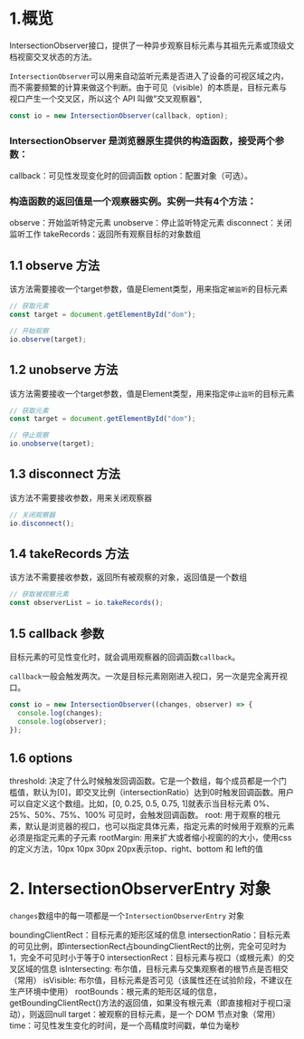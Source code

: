 # 1.概览

IntersectionObserver接口，提供了一种异步观察目标元素与其祖先元素或顶级文档视窗交叉状态的方法。

`IntersectionObserver`可以用来自动监听元素是否进入了设备的可视区域之内，而不需要频繁的计算来做这个判断。由于可见（visible）的本质是，目标元素与视口产生一个交叉区，所以这个 API 叫做"交叉观察器",

```js
const io = new IntersectionObserver(callback, option);
```

### IntersectionObserver 是浏览器原生提供的构造函数，接受两个参数：

callback：可见性发现变化时的回调函数
option：配置对象（可选）。

### 构造函数的返回值是一个观察器实例。实例一共有4个方法：

observe：开始监听特定元素
unobserve：停止监听特定元素
disconnect：关闭监听工作
takeRecords：返回所有观察目标的对象数组

## 1.1 observe 方法

该方法需要接收一个target参数，值是Element类型，用来指定`被监听`的目标元素

```js
// 获取元素
const target = document.getElementById("dom");

// 开始观察
io.observe(target);
```

## 1.2 unobserve 方法

该方法需要接收一个target参数，值是Element类型，用来指定`停止监听`的目标元素

```js
// 获取元素
const target = document.getElementById("dom");

// 停止观察
io.unobserve(target);
```

## 1.3 disconnect 方法

该方法不需要接收参数，用来关闭观察器

```js
// 关闭观察器
io.disconnect();
```

## 1.4 takeRecords 方法

该方法不需要接收参数，返回所有被观察的对象，返回值是一个数组

```js
// 获取被观察元素
const observerList = io.takeRecords();
```

## 1.5 callback 参数

目标元素的可见性变化时，就会调用观察器的回调函数`callback`。

`callback`一般会触发两次。一次是目标元素刚刚进入视口，另一次是完全离开视口。

```js
const io = new IntersectionObserver((changes, observer) => {
  console.log(changes);
  console.log(observer);
});
```

## 1.6 options

threshold: 决定了什么时候触发回调函数。它是一个数组，每个成员都是一个门槛值，默认为[0]，即交叉比例（intersectionRatio）达到0时触发回调函数。用户可以自定义这个数组。比如，[0, 0.25, 0.5, 0.75, 1]就表示当目标元素 0%、25%、50%、75%、100% 可见时，会触发回调函数。
root: 用于观察的根元素，默认是浏览器的视口，也可以指定具体元素，指定元素的时候用于观察的元素必须是指定元素的子元素
rootMargin: 用来扩大或者缩小视窗的的大小，使用css的定义方法，10px 10px 30px 20px表示top、right、bottom 和 left的值

# 2. IntersectionObserverEntry 对象

`changes`数组中的每一项都是一个`IntersectionObserverEntry` 对象

boundingClientRect：目标元素的矩形区域的信息
intersectionRatio：目标元素的可见比例，即intersectionRect占boundingClientRect的比例，完全可见时为1，完全不可见时小于等于0
intersectionRect：目标元素与视口（或根元素）的交叉区域的信息
isIntersecting: 布尔值，目标元素与交集观察者的根节点是否相交（常用）
isVisible: 布尔值，目标元素是否可见（该属性还在试验阶段，不建议在生产环境中使用）
rootBounds：根元素的矩形区域的信息，getBoundingClientRect()方法的返回值，如果没有根元素（即直接相对于视口滚动），则返回null
target：被观察的目标元素，是一个 DOM 节点对象（常用）
time：可见性发生变化的时间，是一个高精度时间戳，单位为毫秒